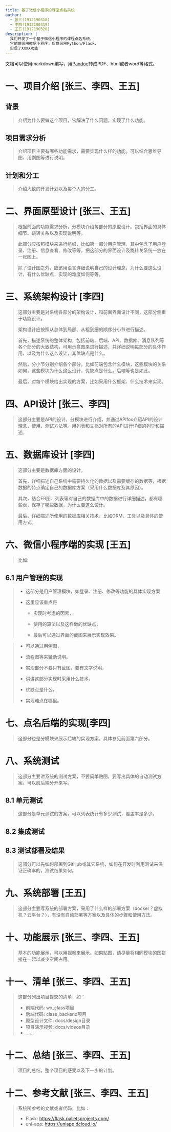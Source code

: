 ```yaml
---
title: 基于微信小程序的课堂点名系统
author:
  - 张三(1912190318)
  - 李四(1912190319)
  - 王五(1912190320)
description: |
  我们开发了一个基于微信小程序的课程点名系统，
  它前端采用微信小程序，后端采用Python/Flask，
  实现了XXXX功能
---
```


文档可以使用markdown编写，用[Pandoc](https://pandoc.org/)转成PDF、html或者word等格式。

# 一、项目介绍 [张三、李四、王五]

## 背景

> 介绍为什么要做这个项目，它解决了什么问题，实现了什么功能。
>

## 项目需求分析

> 介绍项目主要有哪些功能需求，需要实现什么样的功能。可以结合思维导图、用例图等进行说明。
>

## 计划和分工

> 介绍大致的开发计划以及每个人的分工。
>

# 二、界面原型设计 [张三、王五]

> 根据前面的功能需求分析，分模块介绍每部分的原型设计。包括界面的具体细节、跳转关系以及实现说明等。
>
> 此部分应按照模块来进行组织，比如第一部分用户管理，其中包含了用户登录、注册、信息查看、修改等等，把这部分的界面设计及跳转关系统一放在一张图上。
>
> 除了设计图之外，应该用语言详细说明自己的设计理念，为什么要这么设计，有什么优缺点，实现的难度如何等等。
>

# 三、系统架构设计 [李四]

> 这部分主要是对系统各部分的架构设计，和前面界面设计不同，这部分侧重于功能设计。
>
> 架构设计应按照从总体到局部、从粗到细的顺序分小节进行描述。
>
> 首先，描述系统的整体架构，包括前端、后端、API、数据库、消息队列等各个部分的大致结构，可用示意图来进行描述，并详细说明每部分的具体作用，以及为什么这么设计，其优缺点是什么。
>
> 然后，分小节分别介绍各个部分。比如前端包含什么模块，这些模块的关系如何，这些模块为什么这么设计，优缺点是什么。后端等也是如此。
>
> 最后，对每个模块给出实现的方案，比如采用什么框架、什么技术来实现。
>

# 四、API设计 [张三、李四]

> 这部分主要是API的设计，分模块进行介绍，并通过APIfox介绍API的设计理念，使用、测试方法等。用列表和文档对所有的API进行详细的列举和描述。
>

# 五、数据库设计 [李四]

> 这部分主要是数据库方面的设计。
>
> 首先，详细描述自己系统中需要持久化的数据以及需要缓存的数据等，根据数据的特点确定自己的数据库方案（采用什么数据库及其原因）。
>
> 其次，结合ER图、列表等对自己的数据库中的数据进行详细描述，都有哪些表，保存了哪些数据，为什么要这么设计。
>
> 最后，详细描述所使用的数据库相关技术，比如ORM、工具以及具体的使用方式。
>

# 六、微信小程序端的实现 [王五]

> 比如:
>

## 6.1 用户管理的实现

> - 这部分是用户管理模块，如登录、注册、修改等功能的具体实现方案
>
> - 这里应该重点将
>
>   - 实现时考虑的因素，
>
>   - 使用的算法以及这样做的优缺点，
>
>   - 最后可以通过界面的截图来展示实现效果。
>
>     

> - 可以通过用例图、
>
> - 流程图等来辅助说明。
>
>   
>
> - 实现部分不要只有截图，要有文字说明，
> - 讲讲这部分实现时采用什么技术，
> - 优缺点是什么，
> - 实现难点在哪里。


# 七、点名后端的实现[李四]

> 这部分也是分模块来展示后端的实现方案。具体参见前面第六部分。
>

# 八、系统测试

> 这部分主要讲系统的测试方案，不要简单贴图，要写出具体的自动测试方案。可以前后端分开来写。
>

## 8.1 单元测试

> 这部分是单元测试的方案，可以列表统计有多少测试，覆盖率是多少。
>

## 8.2 集成测试

## 8.3 测试部署及结果

> 这部分可以先如何部署到GitHub或其它系统，如何在开发时利用测试来保证正确率的，测试结果如何。
>


# 九、系统部署 [王五]

> 这部分主要写系统的部署方案，采用了什么样的部署方案（docker？虚拟机？云平台？），有没有自动部署等方案以及具体的步骤和使用方法。
>

# 十、功能展示 [张三、李四、王五]

> 基本的功能展示，可以用视频来展示。如果贴图，请尽量将相同模块的图拼接在一起以减少空间占用。
>

# 十一、清单 [张三、李四、王五]

> 这部分列出项目提交的清单，如：
>
> - 前端代码: wx_class项目
> - 后端代码: class_backend项目
> - 原型设计文件: docs/design目录
> - 项目演示视频: docs/videos目录
> - ……
>

# 十二、总结 [张三、李四、王五]

> 项目的总结，整个项目的感受以及下一步的计划。
>

# 十二、参考文献 [张三、李四、王五]

> 系统所参考的文献或者代码，比如：
>
> - Flask: https://flask.palletsprojects.com/
> - uni-app: https://uniapp.dcloud.io/ 



